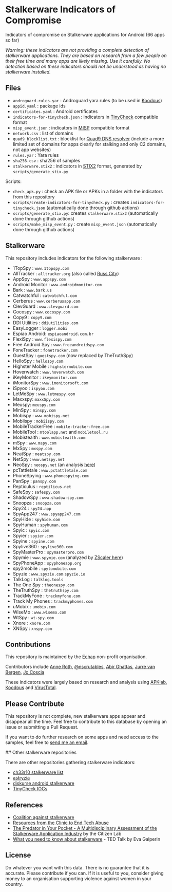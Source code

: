 # Stalkerware Indicators of Compromise

Indicators of compromise on Stalkerware applications for Android (66 apps so far)

_Warning: these indicators are not providing a complete detection of stalkerware applications. They are based on research from a few people on their free time and many apps are likely missing. Use it carefully. No detection based on these indicators should not be understood as having no stalkerware installed._

## Files

* `androguard-rules.yar` : Androguard yara rules (to be used in [Koodous](https://koodous.com/))
* `appid.yaml` : package ids
* `certificates.yaml` : Android certificates
* `indicators-for-tinycheck.json` : indicators in [TinyCheck](https://github.com/KasperskyLab/TinyCheck) compatible format
* `misp_event.json` : indicators in [MISP](https://www.misp-project.org/) compatible format
* `network.csv` : list of domains
* `quad9_blocklist.txt` : blocklist for [Quad9 DNS resolver](https://www.quad9.net/) (include a more limited set of domains for apps clearly for stalking and only C2 domains, not app websites)
* `rules.yar` : Yara rules
* `sha256.csv` : sha256 of samples
* `stalkerware.stix2` : indicators in [STIX2](https://oasis-open.github.io/cti-documentation/stix/intro) format, generated by `scripts/generate_stix.py`

Scripts:
* `check_apk.py` : check an APK file or APKs in a folder with the indicators from this repository
* `scripts/create-indicators-for-tinycheck.py` : creates `indicators-for-tinycheck.json` (automatically done through github actions)
* `scripts/generate_stix.py`: creates `stalkerware.stix2` (automatically done through github actions)
* `scripts/make_misp_event.py` : create `misp_event.json` (automatically done through github actions)

## Stalkerware

This repository includes indicators for the following stalkerware :

* 1TopSpy : `www.1topspy.com`
* AllTracker : `alltracker.org` (also called [Russ City](https://www.zscaler.com/blogs/security-research/new-wave-stalkerware-apps))
* AppSpy : `www.appspy.com`
* Android Monitor : `www.androidmonitor.com`
* Bark : `www.bark.us`
* Catwatchful : `catwatchful.com`
* Cerberus : `www.cerberusapp.com`
* ClevGuard : `www.clevguard.com`
* Cocospy : `www.cocospy.com`
* Copy9 : `copy9.com`
* DDI Utilities : `ddiutilities.com`
* EasyLogger : `logger.mobi`
* Espiao Android: `espiaoandroid.com.br`
* FlexiSpy : `www.flexispy.com`
* Free Android Spy : `www.freeandroidspy.com`
* FoneTracker : `fonetracker.com`
* GuestSpy : `guestspy.com` (now replaced by TheTruthSpy)
* HelloSpy : `hellospy.com`
* Highster Mobile : `highstermobile.com`
* Hoverwatch : `www.hoverwatch.com`
* iKeyMonitor : `ikeymonitor.com`
* iMonitorSpy : `www.imonitorsoft.com`
* iSpyoo : `ispyoo.com`
* LetMeSpy : `www.letmespy.com`
* Maxxspy: `maxxSpy.com`
* Meuspy: `meuspy.com`
* MinSpy : `minspy.com`
* Mobispy : `www.mobispy.net`
* Mobiispy : `mobiispy.com`
* MobileTrackerFree : `mobile-tracker-free.com`
* MobileTool : `mtoolapp.net` and `mobiletool.ru`
* Mobistealth : `www.mobistealth.com`
* mSpy : `www.mspy.com`
* MxSpy : `mxspy.com`
* NeatSpy : `neatspy.com`
* NetSpy : `www.netspy.net`
* NeoSpy : `neospy.net` (an analysis [here](https://www.zscaler.com/blogs/security-research/spyware-presence-enterprise-networks))
* pcTattletale : `www.pctattletale.com`
* PhoneSpying : `www.phonespying.com`
* PanSpy : `panspy.com`
* Repticulus : `reptilicus.net`
* SafeSpy : `safespy.com`
* ShadowSpy : `www.shadow-spy.com`
* Snoopza : `snoopza.com`
* Spy24 : `spy24.app`
* SpyApp247 : `www.spyapp247.com`
* SpyHide : `spyhide.com`
* SpyHuman : `spyhuman.com`
* Spyic : `spyic.com`
* Spyier : `spyier.com`
* Spyine : `spyine.com`
* Spylive360 : `spylive360.com`
* SpyMasterPro : `spymasterpro.com`
* Spymie : `www.spymie.com` (analyzed by [ZScaler here](https://www.zscaler.com/blogs/research/why-you-shouldnt-trust-safe-spying-apps))
* SpyPhoneApp : `spyphoneapp.org`
* spy2mobile : `spytomobile.com`
* Spyzie : `www.spyzie.com` `spyzie.io`
* TalkLog : `talklog.tools`
* The One Spy : `theonespy.com`
* TheTruthSpy : `thetruthspy.com`
* TrackMyFone : `trackmyfone.com`
* Track My Phones : `trackmyphones.com`
* uMobix : `umobix.com`
* WiseMo : `www.wisemo.com`
* WtSpy : `wt-spy.com`
* Xnore : `xnore.com`
* XNSpy : `xnspy.com`

## Contributions

This repository is maintained by the [Echap](https://echap.eu.org/) non-profit organisation.

Contributors include [Anne Roth](https://twitter.com/annalist), [@nscrutables](https://twitter.com/nscrutables), [Abir Ghattas](https://twitter.com/AbirGhattas), [Jurre van Bergen](https://twitter.com/DrWhax), [Jo Coscia](https://github.com/jcoscia)

These indicators were largely based on research and analysis using [APKlab](https://www.apklab.io/), [Koodous](https://koodous.com/) and [VirusTotal](https://www.virustotal.com/).

## Please Contribute

This repository is not complete, new stalkerware apps appear and disappear all the time. Feel free to contribute to this database by opening an issue or submitting a Pull Request.

If you want to do further research on some apps and need access to the samples, feel free to [send me an email](https://www.randhome.io/contact/).

## Other stalkerware repositories

There are other repositories gathering stalkerware indicators:
* [ch33r10 stalkerware list](https://github.com/ch33r10/Stalkerware/tree/master/IOCs)
* [astryzia](https://github.com/astryzia/stalkerware-urls)
* [diskurse android stalkerware](https://github.com/diskurse/android-stalkerware)
* [TinyCheck IOCs](https://github.com/KasperskyLab/TinyCheck/blob/main/assets/iocs.json)

## References

* [Coalition against stalkerware](https://stopstalkerware.org/)
* [Resources from the Clinic to End Tech Abuse](https://www.ceta.tech.cornell.edu/resources)
* [The Predator in Your Pocket - A Multidisciplinary Assessment of the Stalkerware Application Industry](https://citizenlab.ca/2019/06/the-predator-in-your-pocket-a-multidisciplinary-assessment-of-the-stalkerware-application-industry/) by the Citizen Lab
* [What you need to know about stalkerware](https://www.ted.com/talks/eva_galperin_what_you_need_to_know_about_stalkerware/transcript?language=en) - TED Talk by Eva Galperin


## License

Do whatever you want with this data. There is no guarantee that it is accurate. Please contribute if you can. If it is useful to you, consider giving money to an organisation supporting violence against women in your country.
